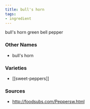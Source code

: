 ```yaml
---
title: bull's horn
tags:
- ingredient
---
```

bull's horn green bell pepper

### Other Names

* bull's horn

### Varieties

* [[sweet-peppers]]

### Sources
* http://foodsubs.com/Peppersw.html
